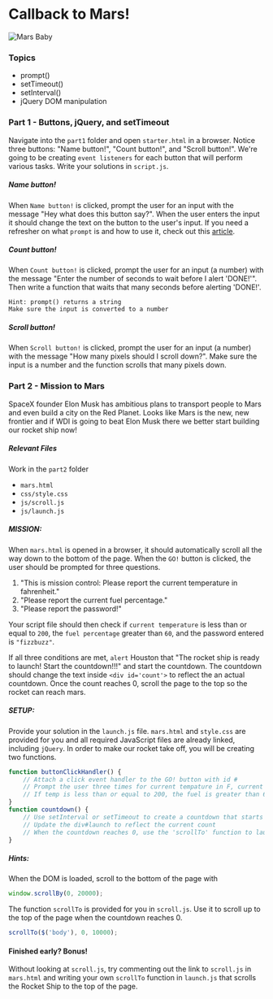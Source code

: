# Callback to Mars!

![Mars Baby](https://i.giphy.com/SXUazoROA0l1K.gif)

### Topics

- prompt()
- setTimeout()
- setInterval()
- jQuery DOM manipulation

### Part 1 - Buttons, jQuery, and setTimeout
Navigate into the `part1` folder and open `starter.html` in a browser. Notice three buttons: "Name button!", "Count button!", and "Scroll button!". We're going to be creating `event listeners` for each button that will perform various tasks. Write your solutions in `script.js`.

##### Name button!
When `Name button!` is clicked, prompt the user for an input with the message "Hey what does this button say?". When the user enters the input it should change the text on the button to the user's input. If you need a refresher on what `prompt` is and how to use it, check out this [article](http://www.w3schools.com/jsref/met_win_prompt.asp).

##### Count button!
When `Count button!` is clicked, prompt the user for an input (a number) with the message "Enter the number of seconds to wait before I alert 'DONE!'". Then write a function that waits that many seconds before alerting 'DONE!'.

	Hint: prompt() returns a string
	Make sure the input is converted to a number

##### Scroll button!
When `Scroll button!` is clicked, prompt the user for an input (a number) with the message "How many pixels should I scroll down?". Make sure the input is a number and the function scrolls that many pixels down.

### Part 2 - Mission to Mars

SpaceX founder Elon Musk has ambitious plans to transport people to Mars and even build a city on the Red Planet. Looks like Mars is the new, new frontier and if WDI is going to beat Elon Musk there we better start building our rocket ship now!

##### Relevant Files
Work in the `part2` folder
- `mars.html`
- `css/style.css`
- `js/scroll.js`
- `js/launch.js`

##### MISSION:

When `mars.html` is opened in a browser, it should automatically scroll all the way down to the bottom of the page.
When the `GO!` button is clicked, the user should be prompted for three questions.
1. "This is mission control: Please report the current temperature in fahrenheit."
2. "Please report the current fuel percentage."
3. "Please report the password!"

Your script file should then check if `current temperature` is less than or equal to `200`, the `fuel percentage` greater than `60`, and the password entered is `"fizzbuzz"`.

If all three conditions are met, `alert` Houston that "The rocket ship is ready to launch! Start the countdown!!!" and start the countdown. The countdown should change the text inside `<div id='count'>` to reflect the an actual countdown. Once the count reaches 0, scroll the page to the top so the rocket can reach mars.

##### SETUP:

Provide your solution in the `launch.js` file. `mars.html` and `style.css` are provided for you and all required JavaScript files are already linked, including `jQuery`. In order to make our rocket take off, you will be creating two functions.

```javascript
function buttonClickHandler() {
	// Attach a click event handler to the GO! button with id #
	// Prompt the user three times for current tempature in F, current fuel percentage, and the password
	// If temp is less than or equal to 200, the fuel is greater than 60, and the password is 'fizzbuzz', alert the User of an iminent launch and initiate countdown()
}
function countdown() {
	// Use setInterval or setTimeout to create a countdown that starts at 10
	// Update the div#launch to reflect the current count
	// When the countdown reaches 0, use the 'scrollTo' function to launch the rocket
}
```

##### Hints:

When the DOM is loaded, scroll to the bottom of the page with
```javascript
window.scrollBy(0, 20000);
```

The function `scrollTo` is provided for you in `scroll.js`. Use it to scroll up to the top of the page when the countdown reaches 0.

```javascript
scrollTo($('body'), 0, 10000);
```

#### Finished early? Bonus!

Without looking at `scroll.js`, try commenting out the link to `scroll.js` in `mars.html` and writing your own `scrollTo` function in `launch.js` that scrolls the Rocket Ship to the top of the page.
